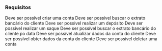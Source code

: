 ### Requisitos

Deve ser possível criar uma conta
Deve ser possível buscar o extrato bancário do cliente
Deve ser possível realizar um depósito
Deve ser possível realizar um saque
Deve ser possível buscar o extrato bancário do cliente po data
Deve ser possível atualizar dados da conta do cliente
Deve ser possível obter dados da conta do cliente
Deve ser possível deletar uma conta
